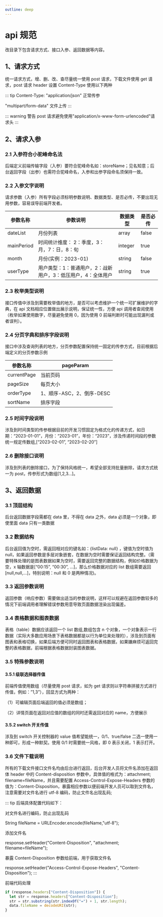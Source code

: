 ```yaml
---
outline: deep
---
```


# api 规范

改目录下包含请求方式、接口入参、返回数据等内容。

## 1、请求方式

统一请求方式，增、删、改、查尽量统一使用 post 请求，下载文件使用 get 请求，post 请求 header 设置 Content-Type 使用以下两种

::: tip Content-Type:
"application/json" 正常传参

"multipart/form-data" 文件上传
:::

::: warning 警告
post 请求避免使用"application/x-www-form-urlencoded"请求头
:::

## 2、请求入参

### 2.1 入参符合小驼峰命名法

后端定义前端传输字段（入参）要符合驼峰命名如：storeName；见名知意；后台返回字段（出参）也需符合驼峰命名，入参和出参字段命名须保持一致。

### 2.2 入参文字说明

请求参数（入参）所有字段必须标明参数说明、数据类型、是否必传，不要出现无用参数，容易误导前端开发者。

| 参数名称   | 参数说明                                                     | 数据类型 | 是否必传 |
| ---------- | ------------------------------------------------------------ | -------- | -------- |
| dateList   | 月份列表                                                     | array    | false    |
| mainPeriod | 时间统计维度： 2：季度，3：月，7：日，8：旬                  | integer  | true     |
| month      | 月份(实例：2023-01)                                          | string   | false    |
| userType   | 用户类型：1：普通用户，2：战新用户，3：低压用户，4：全体用户 | string   | true     |

### 2.3 枚举类型说明

接口传值中涉及到需要枚举值的地方，是否可以考虑维护一个统一可扩展维护的字典，在 api 文档相应位置做出展示说明，保证统一性，方便 api 调用者查阅使用（枚举如果使用数字，尽量避免使用 0，因为使用 0 前端判断时可能出现漏判或者误判）。

### 2.4 分页字典和排序字段说明

接口中涉及查询列表的地方，分页参数配置保持统一固定的传参方式，目前根据后端定义的分页参数示例

| 参数名称    | pageParam                 |
| ----------- | ------------------------- |
| currentPage | 当前页码                  |
| pageSize    | 每页大小                  |
| orderType   | 1、顺序-ASC，2、倒序-DESC |
| sortName    | 排序字段                  |

### 2.5 时间字段说明

涉及到时间类型的传参根据目前的开发习惯固定为格式化的传递方式，如日期：“2023-01-01”，月份：“2023-01”，年份：“2023”，涉及传递时间段的参数统一规定传数组,[“2023-02-01”, “2023-02-20”]

### 2.6 删除接口说明

涉及到列表的删除接口，为了保持风格统一，希望全部支持批量删除，请求方式统一为 post，传参形式为数组[1,2,3…]。

## 3、返回数据

### 3.1 顶层结构

后台返回数据字段需都在 data 里，不得在 data 之外，data 必须是一个对象，即使里面 data 只有一类数据

### 3.2 数据结构

后台返回值为空时，需返回相对应的键名如：{listData: null} ，键值为空时值为 null，如果返回参数是多层对象嵌套，在数据为空时需要保证返回结构完整。（需要特殊处理的是图表数据如果为空时，需要返回完整的数据结构，例如价格数据为空，x 轴数据是[“00:15”, “00:30”, …]，那么价格数据对应的 list 数组需要返回[null,null,…]，特别说明：null 和 0 是两种情况)。

### 3.3 返回参数说明

返回参数（响应参数）需要做出适当的参数说明，这样可以规避在返回参数较多的情况下前端调用者理解错误参数用意导致页面数据渲染出现偏差。

### 3.4 表格数据和图表数据

表格（table）数据应该返回一个 list 数组,数组包含 n 个对象，一个对象表示一行数据（实际大多数应用场景下表格数据都是以行为单位来处理的），涉及到页面有图表和表格切换，如果后端方便可同时返回图表和表格数据，如果嫌麻烦可返回完整的表格数据，前端根据表格数据封装图表数据。

### 3.5 特殊参数说明

#### 3.5.1 级联选择器传值

前端传值使用数组（尽量使用 post 请求，如为 get 请求则以字符串拼接方式进行传值，例如：”1,3”），回显方式为两种：

（1）可编辑页面后端返回的值必须是数组；

（2）详情页面在返回对应值的数组的同时还需返回对应的 name，方便展示

#### 3.5.2 switch 开关传值

涉及到 switch 开关控制器的 value 值希望能统一，0/1、true/false 二选一使用一种即可，形成一种默契。使用 0/1 时需要统一风格，即 0 表示关闭，1 表示打开。

### 3.6 文件下载说明

所有的下载文件接口文件名均由后台进行返回，后台开发人员将文件名添加在返回体 header 中的 Content-disposition 参数中，具体值的格式为：attachment; filename=fileName，并且需要配置 Access-Control-Expose-Headers 参数的值为：Content-Disposition，暴露相应参数以便前端开发人员可以取到文件名，注意需要对文件名进行 utf-8 编码，防止文件名出现乱码;

::: tip 后端具体配置代码如下：

对文件名进行编码，防止出现乱码

String fileName = URLEncoder.encode(fileName,"utf-8");

添加文件名

response.setHeader("Content-Disposition", "attachment; filename=fileName");

暴露 Content-Disposition 参数给前端，用于获取文件名

response.setHeader("Access-Control-Expose-Headers", "Content-Disposition");
:::

前端代码处理

```javascript
if (response.headers["Content-Disposition"]) {
  let str = response.headers["Content-Disposition"];
  str = str.substring(str.indexOf("=") + 1, str.length);
  data.fileName = decodeURI(str);
}
```
